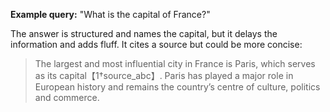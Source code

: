 **Example query:** "What is the capital of France?"

The answer is structured and names the capital, but it delays the information and adds fluff.  It cites a source but could be more concise:

> The largest and most influential city in France is Paris, which serves as its capital【1†source_abc】.  Paris has played a major role in European history and remains the country’s centre of culture, politics and commerce.